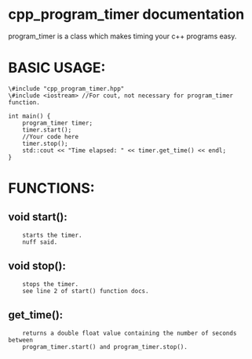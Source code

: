 # cpp_program_timer documentation

program_timer is a class which makes timing your c++ programs easy.

# BASIC USAGE:
	\#include "cpp_program_timer.hpp"
	\#include <iostream> //For cout, not necessary for program_timer function.
	
	int main() {
		program_timer timer;
		timer.start();
		//Your code here
		timer.stop();
		std::cout << "Time elapsed: " << timer.get_time() << endl;
	}

# FUNCTIONS:
## void start():
		starts the timer.
		nuff said.
## void stop():
		stops the timer.
		see line 2 of start() function docs.
## get_time():
		returns a double float value containing the number of seconds between
		program_timer.start() and program_timer.stop().
